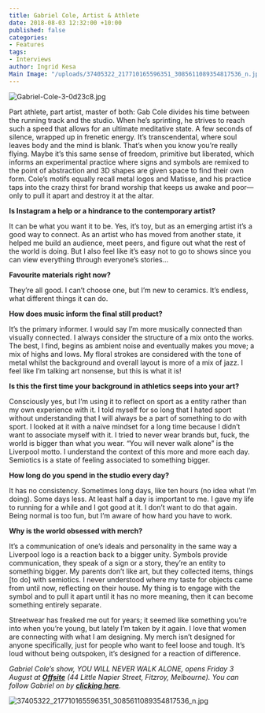 ```yaml
---
title: Gabriel Cole, Artist & Athlete
date: 2018-08-03 12:32:00 +10:00
published: false
categories:
- Features
tags:
- Interviews
author: Ingrid Kesa
Main Image: "/uploads/37405322_217710165596351_3085611089354817536_n.jpg"
---
```


![Gabriel-Cole-3-0d23c8.jpg](/uploads/Gabriel-Cole-3-0d23c8.jpg)

Part athlete, part artist, master of both: Gab Cole divides his time between the running track and the studio. When he’s sprinting, he strives to reach such a speed that allows for an ultimate meditative state. A few seconds of silence, wrapped up in frenetic energy. It’s transcendental, where soul leaves body and the mind is blank. That’s when you know you’re really flying. Maybe it’s this same sense of freedom, primitive but liberated, which informs an experimental practice where signs and symbols are remixed to the point of abstraction and 3D shapes are given space to find their own form. Cole’s motifs equally recall metal logos and Matisse, and his practice taps into the crazy thirst for brand worship that keeps us awake and poor—only to pull it apart and destroy it at the altar.

**Is Instagram a help or a hindrance to the contemporary artist?**

It can be what you want it to be. Yes, it’s toy, but as an emerging artist it’s a good way to connect. As an artist who has moved from another state, it helped me build an audience, meet peers, and figure out what the rest of the world is doing. But I also feel like it’s easy not to go to shows since you can view everything through everyone’s stories...

**Favourite materials right now?**

They’re all good. I can’t choose one, but I’m new to ceramics. It’s endless, what different things it can do.

**How does music inform the final still product?**

It’s the primary informer. I would say I’m more musically connected than visually connected. I always consider the structure of a mix onto the works. The best, I find, begins as ambient noise and eventually makes you move; a mix of highs and lows. My floral strokes are considered with the tone of metal whilst the background and overall layout is more of a mix of jazz. I feel like I’m talking art nonsense, but this is what it is!

**Is this the first time your background in athletics seeps into your art?**

Consciously yes, but I’m using it to reflect on sport as a entity rather than my own experience with it. I told myself for so long that I hated sport without understanding that I will always be a part of something to do with sport. I looked at it with a naive mindset for a long time because I didn’t want to associate myself with it. I tried to never wear brands but, fuck, the world is bigger than what you wear. “You will never walk alone” is the Liverpool motto. I understand the context of this more and more each day. Semiotics is a state of feeling associated to something bigger.

**How long do you spend in the studio every day?**

It has no consistency. Sometimes long days, like ten hours (no idea what I’m doing). Some days less. At least half a day is important to me. I gave my life to running for a while and I got good at it. I don’t want to do that again. Being normal is too fun, but I’m aware of how hard you have to work.

**Why is the world obsessed with merch?**

It’s a communication of one’s ideals and personality in the same way a Liverpool logo is a reaction back to a bigger unity. Symbols provide communication, they speak of a sign or a story, they’re an entity to something bigger. My parents don’t like art, but they collected items, things \[to do\] with semiotics. I never understood where my taste for objects came from until now, reflecting on their house. My thing is to engage with the symbol and to pull it apart until it has no more meaning, then it can become something entirely separate.

Streetwear has freaked me out for years; it seemed like something you’re into when you’re young, but lately I’m taken by it again. I love that women are connecting with what I am designing. My merch isn’t designed for anyone specifically, just for people who want to feel loose and tough. It’s loud without being outspoken, it’s designed for a reaction of difference.

*Gabriel Cole’s show, YOU WILL NEVER WALK ALONE, opens  Friday 3 August at **[Offsite](https://www.instagram.com/offsite.online/)** (44 Little Napier Street, Fitzroy, Melbourne). You can follow Gabriel on by **[clicking here](https://www.instagram.com/yourboygab/)**.*

![37405322_217710165596351_3085611089354817536_n.jpg](/uploads/37405322_217710165596351_3085611089354817536_n.jpg)